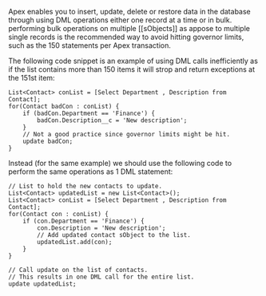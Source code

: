 Apex enables you to insert, update, delete or restore data in the database through using DML operations either one record at a time or in bulk.
performing bulk operations on multiple [[sObjects]] as appose to multiple single records is the recommended way to avoid hitting governor limits, such as the 150 statements per Apex transaction.

The following code snippet is an example of using DML calls inefficiently as if the list contains more than 150 items it will strop and return exceptions at the 151st item:
```
List<Contact> conList = [Select Department , Description from Contact];
for(Contact badCon : conList) {
    if (badCon.Department == 'Finance') {
        badCon.Description__c = 'New description';
    }
    // Not a good practice since governor limits might be hit.
    update badCon;
}
```
Instead (for the same example) we should use the following code to perform the same operations as 1 DML statement: 
```
// List to hold the new contacts to update.
List<Contact> updatedList = new List<Contact>();
List<Contact> conList = [Select Department , Description from Contact];
for(Contact con : conList) {
    if (con.Department == 'Finance') {
        con.Description = 'New description';
        // Add updated contact sObject to the list.
        updatedList.add(con);
    }
}

// Call update on the list of contacts.
// This results in one DML call for the entire list.
update updatedList;
```
